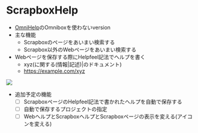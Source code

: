 # ScrapboxHelp

- [OmniHelp](https://github.com/NEKN3X/OmniHelp)のOmniboxを使わないversion
- 主な機能
  - Scrapboxのページをあいまい検索する
  - Scrapbox以外のWebページをあいまい検索する
- Webページを保存する際にHelpfeel記法でヘルプを書く
  - xyz(に関する(情報|記述)|のドキュメント)
  - https://example.com/xyz

![](https://i.gyazo.com/cdc06bdb40f92f87c26959b4d9b23c50.jpg)

- 追加予定の機能
  - [ ] ScrapboxページのHelpfeel記法で書かれたヘルプを自動で保存する
  - [ ] 自動で保存するプロジェクトの指定
  - [ ] WebヘルプとScrapboxヘルプとScrapboxページの表示を変える(アイコンを変える)
